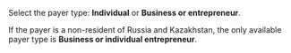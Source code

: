 Select the payer type: **Individual** or **Business or entrepreneur**.

If the payer is a non-resident of Russia and Kazakhstan, the only available payer type is **Business or individual entrepreneur**.